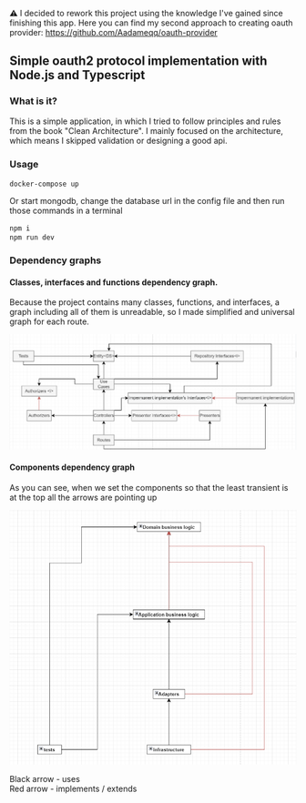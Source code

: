 ⚠️ I decided to rework this project using the knowledge I've gained since finishing this app.
Here you can find my second approach to creating oauth provider: https://github.com/Aadameqq/oauth-provider

## Simple oauth2 protocol implementation with Node.js and Typescript
### What is it?
This is a simple application, in which I tried to follow principles and rules from the book "Clean Architecture".
I mainly focused on the architecture, which means I skipped validation or designing a good api.

### Usage

    docker-compose up
    
Or start mongodb, change the database url in the config file and then run those commands in a terminal

    npm i
    npm run dev

    
### Dependency graphs

#### Classes, interfaces and functions dependency graph. 
Because the project contains many classes, functions, and interfaces, a graph including all of them is unreadable, so I made simplified and universal graph for each route.

![img_1.png](img_1.png)

#### Components dependency graph
As you can see, when we set the components so that the least transient is at the top all the arrows are pointing up

![img_2.png](img_2.png)

Black arrow - uses <br>
Red arrow - implements / extends
